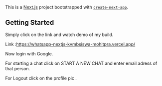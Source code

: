 This is a [Next.js](https://nextjs.org/) project bootstrapped with [`create-next-app`](https://github.com/vercel/next.js/tree/canary/packages/create-next-app).

## Getting Started
Simply click on the link and watch demo of my build.

Link :https://whatsapp-nextjs-kvmbsiswa-mohitpra.vercel.app/

Now login with Google.  

For starting a chat click on START A NEW CHAT and enter email adress of that person.  

For Logout click on the profile pic .  


